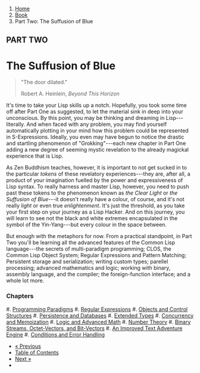 <ol class="breadcrumb">
  <li><a href="/">Home</a></li>
  <li><a href="/book/">Book</a></li>
  <li class="active">Part Two: The Suffusion of Blue</li>
</ol>

## PART TWO

# The Suffusion of Blue

> "The door dilated."
> <footer>Robert A. Heinlein, <em>Beyond This Horizon</em></footer>

It's time to take your Lisp skills up a notch.  Hopefully, you took some time off after Part One as suggested, to let the material sink in deep into your unconscious.  By this point, you may be thinking and dreaming in Lisp---literally.  And when faced with any problem, you may find yourself automatically plotting in your mind how this problem could be represented in S-Expressions.  Ideally, you even may have begun to notice the drastic and startling phenomenon of "Grokking"---each new chapter in Part One adding a new degree of seeming mystic revelation to the already magickal experience that is Lisp.

As Zen Buddhism teaches, however, it is important to not get sucked in to the particular *tokens* of these revelatory experiences---they are, after all, a product of your imagination fuelled by the power and expressiveness of Lisp syntax.  To really harness and master Lisp, however, you need to push past these tokens to the phenomenon known as *the Clear Light* or *the Suffusion of Blue*---it doesn't really have a colour, of course, and it's not really *light* or even true *enlightenment*.  It's just the threshold, as you take your first step on your journey as a Lisp Hacker.  And on this journey, you will learn to see not the black and white extremes encapsulated in the symbol of the Yin-Yang---but every colour in the space between.

But enough with the metaphors for now.  From a practical standpoint, in Part Two you'll be learning all the advanced features of the Common Lisp language---the secrets of multi-paradigm programming; CLOS, the Common Lisp Object System; Regular Expressions and Pattern Matching; Persistent storage and serialization; writing custom types; parellel processing; advanced mathematics and logic; working with binary, assembly language, and the compiler; the foreign-function interface; and a whole lot more.

### Chapters

#. [Programming Paradigms](/book/2-01-0-programming-paradigms/)
#. [Regular Expressions](/book/2-02-0-regex/)
#. [Objects and Control Structures](/book/2-03-0-objects-control/)
#. [Persistence and Databases](/book/2-04-0-data-persistence/)
#. [Extended Types](/book/2-05-0-extended-types/)
#. [Concurrency and Memoization](/book/2-06-0-threads-memos-parallel/)
#. [Logic and Advanced Math](/book/2-07-0-logic-and-more-math/)
#. [Number Theory](/book/2-08-0-number-theory/)
#. [Binary Streams, Octet-Vectors, and Bit-Vectors](/book/2-09-0-binary-octets-bits/)
#. [An Improved Text Adventure Engine](/book/2-10-0-improved-text-adventure-engine/)
#. [Conditions and Error Handling](/book/2-11-0-conditions/)

<ul class="pager">
  <li class="previous"><a href="/book/1-20-0-review/">&laquo; Previous</a></li>
  <li><a href="/book/">Table of Contents</a></li>
  <li class="next"><a href="/book/2-01-0-programming-paradigms/">Next &raquo;</a><li>
</ul>
